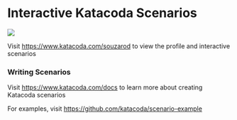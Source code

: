 # Interactive Katacoda Scenarios

[![](http://shields.katacoda.com/katacoda/souzarod/count.svg)](https://www.katacoda.com/souzarod "Get your profile on Katacoda.com")

Visit https://www.katacoda.com/souzarod to view the profile and interactive scenarios

### Writing Scenarios
Visit https://www.katacoda.com/docs to learn more about creating Katacoda scenarios

For examples, visit https://github.com/katacoda/scenario-example
